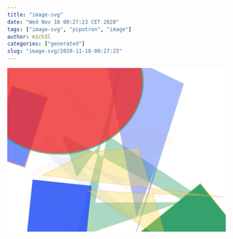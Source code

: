 ```yaml
---
title: "image-svg"
date: "Wed Nov 18 00:27:23 CET 2020"
tags: ["image-svg", "pipotron", "image"]
author: m1ch3l
categories: ["generated"]
slug: "image-svg/2020-11-18-00:27:23"
---
```


![](image.svg)

